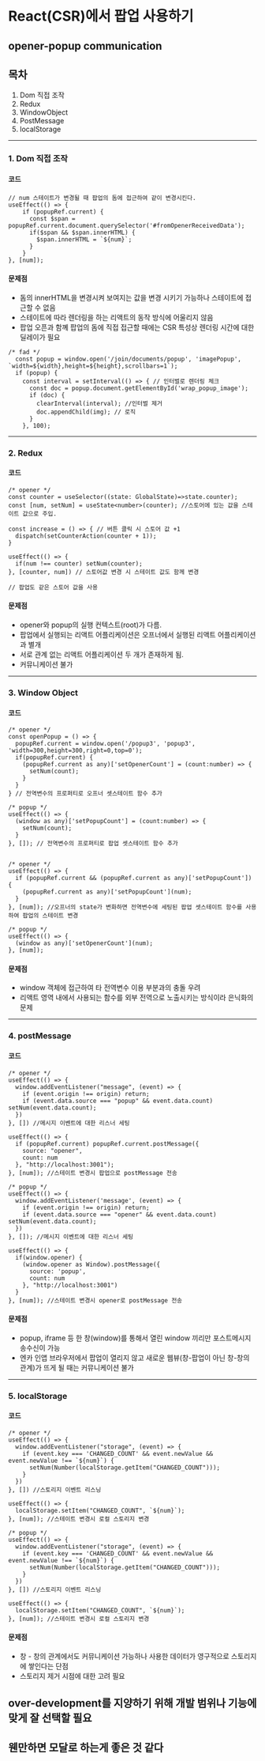 # React(CSR)에서 팝업 사용하기

## opener-popup communication

## 목차
1. Dom 직접 조작
2. Redux
3. WindowObject
4. PostMessage
5. localStorage

---
### 1. Dom 직접 조작
#### 코드
```tsx
// num 스테이트가 변경될 때 팝업의 돔에 접근하여 같이 변경시킨다.
useEffect(() => {
    if (popupRef.current) {
      const $span = popupRef.current.document.querySelector('#fromOpenerReceivedData');
      if($span && $span.innerHTML) {
        $span.innerHTML = `${num}`;
      }
    }
}, [num]);
```
#### 문제점 
* 돔의 innerHTML을 변경시켜 보여지는 값을 변경 시키기 가능하나 스테이트에 접근할 수 없음
* 스테이트에 따라 렌더링을 하는 리액트의 동작 방식에 어울리지 않음
* 팝업 오픈과 함꼐 팝업의 돔에 직접 접근할 때에는 CSR 특성상 렌더링 시간에 대한 딜레이가 필요
```tsx
/* fad */
  const popup = window.open('/join/documents/popup', 'imagePopup', `width=${width},height=${height},scrollbars=1`);
  if (popup) {
    const interval = setInterval(() => { // 인터벌로 렌더링 체크
      const doc = popup.document.getElementById('wrap_popup_image');
      if (doc) {
        clearInterval(interval); //인터벌 제거
        doc.appendChild(img); // 로직
      }
    }, 100);

```
---

### 2. Redux
#### 코드
```tsx
/* opener */
const counter = useSelector((state: GlobalState)=>state.counter);
const [num, setNum] = useState<number>(counter); //스토어에 있는 값을 스테이트 값으로 주입.

const increase = () => { // 버튼 클릭 시 스토어 값 +1
  dispatch(setCounterAction(counter + 1));
}

useEffect(() => {
  if(num !== counter) setNum(counter);
}, [counter, num]) // 스토어값 변경 시 스테이트 값도 함께 변경

// 팝업도 같은 스토어 값을 사용
```
#### 문제점
* opener와 popup의 실행 컨텍스트(root)가 다름.
* 팝업에서 실행되는 리액트 어플리케이션은 오프너에서 실행된 리액트 어플리케이션과 별개
* 서로 관계 없는 리액트 어플리케이션 두 개가 존재하게 됨.
* 커뮤니케이션 불가
---
### 3. Window Object
#### 코드
```tsx
/* opener */ 
const openPopup = () => {
  popupRef.current = window.open('/popup3', 'popup3', 'width=300,height=300,right=0,top=0');
  if(popupRef.current) {
    (popupRef.current as any)['setOpenerCount'] = (count:number) => {
      setNum(count);
    }
  }
} // 전역변수의 프로퍼티로 오프너 셋스테이트 함수 추가

/* popup */
useEffect(() => {
  (window as any)['setPopupCount'] = (count:number) => {
    setNum(count);
  }
}, []); // 전역변수의 프로퍼티로 팝업 셋스테이트 함수 추가


/* opener */
useEffect(() => {
  if (popupRef.current && (popupRef.current as any)['setPopupCount']) {
    (popupRef.current as any)['setPopupCount'](num);
  }
}, [num]); //오프너의 state가 변화하면 전역변수에 세팅된 팝업 셋스테이트 함수를 사용하여 팝업의 스테이트 변경

/* popup */
useEffect(() => {
  (window as any)['setOpenerCount'](num);
}, [num]);
```
#### 문제점
* window 객체에 접근하여 타 전역변수 이용 부분과의 충돌 우려
* 리액트 영역 내에서 사용되는 함수를 외부 전역으로 노출시키는 방식이라 은닉화의 문제
---
### 4. postMessage
#### 코드
```tsx
/* opener */
useEffect(() => {
  window.addEventListener("message", (event) => {
    if (event.origin !== origin) return;
    if (event.data.source === "popup" && event.data.count) setNum(event.data.count);
  })
}, []) //메시지 이벤트에 대한 리스너 세팅

useEffect(() => {
  if (popupRef.current) popupRef.current.postMessage({
    source: "opener",
    count: num
  }, "http://localhost:3001");
}, [num]); //스테이트 변경시 팝업으로 postMessage 전송

/* popup */
useEffect(() => {
  window.addEventListener('message', (event) => {
    if (event.origin !== origin) return;
    if (event.data.source === "opener" && event.data.count) setNum(event.data.count);
  })
}, []); //메시지 이벤트에 대한 리스너 세팅

useEffect(() => {
  if(window.opener) {
    (window.opener as Window).postMessage({
      source: 'popup',
      count: num
    }, "http://localhost:3001")
  }
}, [num]); //스테이트 변경시 opener로 postMessage 전송
```
#### 문제점
* popup, iframe 등 한 창(window)를 통해서 열린 window 끼리만 포스트메시지 송수신이 가능
* 엔카 인앱 브라우저에서 팝업이 열리지 않고 새로운 웹뷰(창-팝업이 아닌 창-창의 관계)가 뜨게 될 때는 커뮤니케이션 불가
---
### 5. localStorage
#### 코드
```tsx
/* opener */
useEffect(() => {
  window.addEventListener("storage", (event) => {
    if (event.key === 'CHANGED_COUNT' && event.newValue && event.newValue !== `${num}`) {
      setNum(Number(localStorage.getItem("CHANGED_COUNT")));
    }
  })
}, []) //스토리지 이벤트 리스닝

useEffect(() => {
  localStorage.setItem("CHANGED_COUNT", `${num}`);
}, [num]); //스테이트 변경시 로컬 스토리지 변경

/* popup */
useEffect(() => {
  window.addEventListener("storage", (event) => {
    if (event.key === 'CHANGED_COUNT' && event.newValue && event.newValue !== `${num}`) {
      setNum(Number(localStorage.getItem("CHANGED_COUNT")));
    }
  })
}, []) //스토리지 이벤트 리스닝

useEffect(() => {
  localStorage.setItem("CHANGED_COUNT", `${num}`);
}, [num]); //스테이트 변경시 로컬 스토리지 변경
```

#### 문제점
* 창 - 창의 관계에서도 커뮤니케이션 가능하나 사용한 데이터가 영구적으로 스토리지에 쌓인다는 단점
* 스토리지 제거 시점에 대한 고려 필요


## over-development를 지양하기 위해 개발 범위나 기능에 맞게 잘 선택할 필요

## 웬만하면 모달로 하는게 좋은 것 같다

